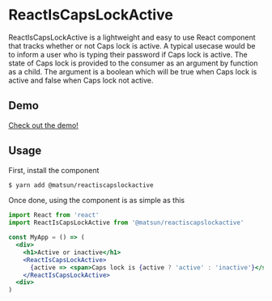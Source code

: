# ReactIsCapsLockActive

ReactIsCapsLockActive is a lightweight and easy to use React component that tracks whether or not Caps lock is active. A typical usecase would be to inform a user who is typing their password if Caps lock is active. The state of Caps lock is provided to the consumer as an argument by function as a child. The argument is a boolean which will be true when Caps lock is active and false when Caps lock not active.

## Demo

[Check out the demo!](https://mattiassundling.github.io/react-is-caps-lock-active/)

## Usage

First, install the component

```sh
$ yarn add @matsun/reactiscapslockactive
```

Once done, using the component is as simple as this

```jsx
import React from 'react'
import ReactIsCapsLockActive from '@matsun/reactiscapslockactive'

const MyApp = () => (
  <div>
    <h1>Active or inactive</h1>
    <ReactIsCapsLockActive>
      {active => <span>Caps lock is {active ? 'active' : 'inactive'}</span>}
    </ReactIsCapsLockActive>
  <div>
)
```
